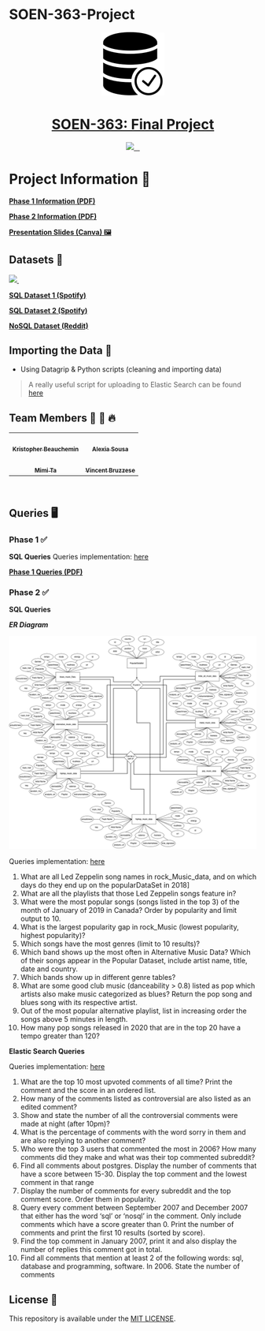 # SOEN-363-Project

<p align="center">
  <a href="https://github.com/KrisTheCanadian/SOEN-363-Project">
  <img src="./resources/db.png" height="128">
    <h1 align="center">SOEN-363: Final Project</h1>
  </a>
</p>

<p align="center">
  <a aria-label="Github" href="https://github.com/KrisTheCanadian/SOEN-363-Project">
    <img src="https://img.shields.io/badge/GitHub-100000?style=for-the-badge&logo=github&logoColor=white">
  </a>
  <a aria-label="Postgres" href="https://www.postgresql.org/">
    <img alt="" src="https://img.shields.io/badge/postgres-%23316192.svg?style=for-the-badge&logo=postgresql&logoColor=white">
  </a>
  <a aria-label="Elastic Search" href="https://www.elastic.co/">
    <img alt="" src="https://img.shields.io/badge/-ElasticSearch-005571?style=for-the-badge&logo=elasticsearch">
  </a>
      <a aria-label="markdown" href="https://www.python.org/">
    <img alt="" src="https://img.shields.io/badge/python-3670A0?style=for-the-badge&logo=python&logoColor=ffdd54">
  </a>
</p>

# Project Information 🚀

[**Phase 1 Information (PDF)**](./PHASE_1/SOEN_363_Project_Phase1_winter.pdf)

[**Phase 2 Information (PDF)**](./PHASE_2/SOEN363_Project_Phase2-Winter2022.pdf)

[**Presentation Slides (Canva) 🖼**](https://www.canva.com/design/DAE9vDpNF9s/HErhMPvXCfrhe7tPx4mHNw/view?utm_content=DAE9vDpNF9s&utm_campaign=designshare&utm_medium=link2&utm_source=sharebutton)

## Datasets 📙

<p align="left">
  <a aria-label="SQL Dataset" href="https://www.kaggle.com/datasets/pepepython/spotify-huge-database-daily-charts-over-3-years?select=Database+to+calculate+popularity.csv">
    <img src="https://img.shields.io/badge/Spotify-1ED760?style=for-the-badge&logo=spotify&logoColor=white">
  </a>
  <a aria-label="Reddit Dataset" href="https://files.pushshift.io/reddit/comments/">
    <img alt="" src="https://img.shields.io/badge/Reddit-FF4500?style=for-the-badge&logo=reddit&logoColor=white">
  </a>
</p>

[**SQL Dataset 1 (Spotify)**](https://www.kaggle.com/datasets/pepepython/spotify-huge-database-daily-charts-over-3-years?select=Database+to+calculate+popularity.csv)

[**SQL Dataset 2 (Spotify)**](https://www.kaggle.com/datasets/pepepython/spotify-huge-database-daily-charts-over-3-years?select=Database+to+calculate+popularity.csv)

[**NoSQL Dataset (Reddit)**](https://files.pushshift.io/reddit/comments/)

## Importing the Data 📁

- Using Datagrip & Python scripts (cleaning and importing data)

> A really useful script for uploading to Elastic Search can be found [here](./PHASE_2/NoSQL/import_script.py)

## Team Members 💪 🎉 🔥

<div align="center">
<table>
  <tr>
    <td align="center"><a href="https://github.com/KrisTheCanadian"><img src="https://avatars.githubusercontent.com/u/31254679?v=4" width="100px;" alt=""/><br /><sub><b>Kristopher Beauchemin</b></sub></a></td>
        <td align="center"><a href="https://github.com/Alexialsousa"><img src="https://avatars.githubusercontent.com/u/55991887?v=4" width="100px;" alt=""/><br /><sub><b>Alexia Sousa</b></sub></a></td> 
  </tr>
  <tr>
   <td align="center"><a href="https://github.com/mimi-ta"><img src="https://avatars.githubusercontent.com/u/46931367?v=4" width="100px;" alt=""/><br /><sub><b>Mimi Ta</b></sub></a></td>
   <td align="center"><a href="https://github.com/Sirlacksalot"><img src="https://avatars.githubusercontent.com/u/48250748?v=4" width="100px;" alt=""/><br /><sub><b>Vincent Bruzzese</b></sub></a></td>
  </tr>
</table>
</div>
<br>

## Queries 🖥️

### Phase 1 ✅

**SQL Queries**
Queries implementation: [here](./PHASE_1/sql/)

[**Phase 1 Queries (PDF)**](./PHASE_1/SOEN_363_Project_Phase1_winter.pdf)

### Phase 2 ✅

**SQL Queries**

***ER Diagram***

<img src="./resources/ER_Diagram.png">
    
Queries implementation: [here](./PHASE_2/sql/)

<ol>
  <li>What are all Led Zeppelin song names in rock_Music_data, and on which days do they end up on the popularDataSet in 2018]</li>
  <li>What are all the playlists that those Led Zeppelin songs feature in?</li>
  <li>What were the most popular songs (songs listed in the top 3) of the month of January of 2019 in Canada? Order by popularity and limit output to 10.</li>
  <li>What is the largest popularity gap in rock_Music (lowest popularity, highest popularity)?</li>
  <li>Which songs have the most genres (limit to 10 results)?</li>
  <li>Which band shows up the most often in Alternative Music Data? Which of their songs appear in the Popular Dataset, include artist name, title, date and country.</li>
  <li>Which bands show up in different genre tables?</li>
  <li>What are some good club music (danceability  > 0.8) listed as pop which artists also make music categorized as blues? Return the pop song and blues song with its respective artist.</li>
  <li>Out of the most popular alternative playlist, list in increasing order the songs above 5 minutes in length. </li>
  <li>How many pop songs released in 2020 that are in the top 20 have a tempo greater than 120?</li>
</ol>

**Elastic Search Queries**

Queries implementation: [here](./PHASE_2/NoSQL/queries.py)

<ol>
  <li>What are the top 10 most upvoted comments of all time? Print the comment and the score in an ordered list.</li>
  <li>How many of the comments listed as controversial are also listed as an edited comment?</li>
  <li>Show and state the number of all the controversial comments were made at night (after 10pm)?</li>
  <li>What is the percentage of comments with the word sorry in them and are also replying to another comment?</li>
  <li>Who were the top 3 users that commented the most in 2006? How many comments did they make and what was their top commented subreddit?</li>
  <li>Find all comments about postgres. Display the number of comments that have a score between 15-30. Display the top comment and the lowest comment in that range</li>
  <li>Display the number of comments for every subreddit and the top comment score. Order them in popularity.</li>
  <li>Query every comment between September 2007 and December 2007 that either has the word ‘sql’ or ‘nosql’ in the comment. Only include comments which have a score greater than 0. Print the number of comments and print the first 10 results (sorted by score).</li>
  <li>Find the top comment in January 2007, print it and also display the number of replies this comment got in total.</li>
  <li>Find all comments that mention at least 2 of the following words: sql, database and programming, software. In 2006. State the number of comments </li>
</ol>

## License 📝

This repository is available under the [MIT LICENSE](./LICENSE).
